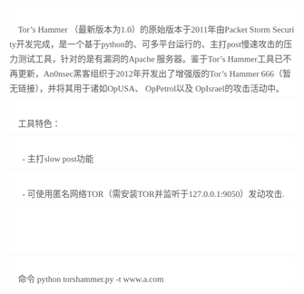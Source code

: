 <p style="box-sizing:border-box;margin-top:0px;margin-bottom:10px;font-size:15px;line-height:26px;word-break:break-all;white-space:pre-wrap;color:#585858;font-family:微软雅黑;background-color:#FFFFFF;">
	Tor’s Hammer （最新版本为1.0）的原始版本于2011年由Packet Storm Security开发完成，是一个基于python的、可多平台运行的、主打post慢速攻击的压力测试工具，针对的是有漏洞的Apache 服务器。鉴于Tor’s Hammer工具已不再更新，An0nsec黑客组织于2012年开发出了增强版的Tor’s Hammer 666（暂无链接），并将其用于诸如OpUSA、 OpPetrol以及 OpIsrael的攻击活动中。
</p>
<p style="box-sizing:border-box;margin-top:0px;margin-bottom:10px;font-size:15px;line-height:26px;word-break:break-all;white-space:pre-wrap;color:#585858;font-family:微软雅黑;background-color:#FFFFFF;">
	工具特色：
</p>
<p style="box-sizing:border-box;margin-top:0px;margin-bottom:10px;font-size:15px;line-height:26px;word-break:break-all;white-space:pre-wrap;color:#585858;font-family:微软雅黑;background-color:#FFFFFF;">
	&nbsp; -&nbsp;主打slow post功能
</p>
<p style="box-sizing:border-box;margin-top:0px;margin-bottom:10px;font-size:15px;line-height:26px;word-break:break-all;white-space:pre-wrap;color:#585858;font-family:微软雅黑;background-color:#FFFFFF;">
	&nbsp; -&nbsp;可使用匿名网络TOR（需安装TOR并监听于127.0.0.1:9050）发动攻击.
</p>
<p style="box-sizing:border-box;margin-top:0px;margin-bottom:10px;font-size:15px;line-height:26px;word-break:break-all;white-space:pre-wrap;color:#585858;font-family:微软雅黑;background-color:#FFFFFF;">
	<br />
</p>
<p style="box-sizing:border-box;margin-top:0px;margin-bottom:10px;font-size:15px;line-height:26px;word-break:break-all;white-space:pre-wrap;color:#585858;font-family:微软雅黑;background-color:#FFFFFF;">
	命令 python torshammer.py -t www.a.com
</p>